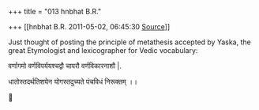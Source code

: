 +++
title = "013 hnbhat B.R."

+++
[[hnbhat B.R.	2011-05-02, 06:45:30 [Source](https://groups.google.com/g/samskrita/c/ymWqFrDLC4c)]]



Just thought of posting the principle of metathesis accepted by Yaska, the great Etymologist and lexicographer for Vedic vocabulary:

  

वर्णागमो वर्णविपर्ययश्चद्वौ चापरौ वर्णविकारनाशौ \|.

धातोस्तदर्थतिशयेन योगस्तदुच्यते पंचविधं निरूक्तम् ।।



